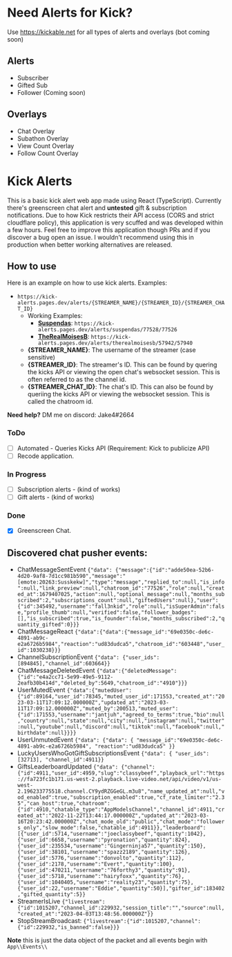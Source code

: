 # Need Alerts for Kick?

Use https://kickable.net for all types of alerts and overlays (bot coming soon)

## Alerts

- Subscriber
- Gifted Sub
- Follower (Coming soon)

## Overlays

- Chat Overlay
- Subathon Overlay
- View Count Overlay
- Follow Count Overlay

# Kick Alerts

This is a basic kick alert web app made using React (TypeScript). Currently there's greenscreen chat alert and **untested** gift & subscription notifications. Due to how Kick restricts their API access (CORS and strict cloudflare policy), this application is very scuffed and was developed within a few hours. Feel free to improve this application though PRs and if you discover a bug open an issue. I wouldn't recommend using this in production when better working alternatives are released.

## How to use

Here is an example on how to use kick alerts.
Examples:

- ``https://kick-alerts.pages.dev/alerts/{STREAMER_NAME}/{STREAMER_ID}/{STREAMER_CHAT_ID}``
  - Working Examples:
    - **[Suspendas](https://kick.com/suspendas)**: ``https://kick-alerts.pages.dev/alerts/suspendas/77528/77526``
    - **[TheRealMoisesB](https://kick.com/therealmoisesb)**: ``https://kick-alerts.pages.dev/alerts/therealmoisesb/57942/57940``
  - **{STREAMER_NAME}**: The username of the streamer (case sensitive)
  - **{STREAMER_ID}**: The streamer's ID. This can be found by quering the kicks API or viewing the open chat's websocket session. This is often referred to as the channel id.
  - **{STREAMER_CHAT_ID}**: The chat's ID. This can also be found by queriing the kicks API or viewing the websocket session. This is called the chatroom id.

**Need help?** DM me on discord: Jake4#2664

### ToDo

- [ ] Automated - Queries Kicks API (Requirement: Kick to publicize API)
- [ ] Recode application.

### In Progress

- [ ] Subscription alerts - (kind of works)
- [ ] Gift alerts - (kind of works)

### Done

- [x] Greenscreen Chat.

## Discovered chat pusher events:

- ChatMessageSentEvent ``{"data": {"message":{"id":"adde50ea-52b6-4d20-9af8-7d1cc981b590","message":"[emote:20263:Susskekw]","type":"message","replied_to":null,"is_info":null,"link_preview":null,"chatroom_id":"77526","role":null,"created_at":1679407025,"action":null,"optional_message":null,"months_subscribed":2,"subscriptions_count":null,"giftedUsers":null},"user":{"id":345492,"username":"fall3nkid","role":null,"isSuperAdmin":false,"profile_thumb":null,"verified":false,"follower_badges":[],"is_subscribed":true,"is_founder":false,"months_subscribed":2,"quantity_gifted":0}}}``
- ChatMessageReact ``{"data":{"data":{"message_id":"69e0350c-de6c-4891-ab9c-e2a6726b5984","reaction":"ud83dudca5","chatroom_id":"603448","user_id":1030238}}}``
- ChannelSubscriptionEvent ``{"data": {"user_ids":[894845],"channel_id":603664}}``
- ChatMessageDeletedEvent ``{"data":{"deletedMessage":{"id":"e4a2cc71-5e99-49e5-9112-2eafb30b414d","deleted_by":5649,"chatroom_id":"4910"}}}``
- UserMutedEvent ``{"data":{"mutedUser":{"id":89164,"user_id":78345,"muted_user_id":171553,"created_at":"2023-03-11T17:09:12.000000Z","updated_at":"2023-03-11T17:09:12.000000Z","muted_by":200513,"muted_user":{"id":171553,"username":"jantjuh","agreed_to_terms":true,"bio":null,"country":null,"state":null,"city":null,"instagram":null,"twitter":null,"youtube":null,"discord":null,"tiktok":null,"facebook":null,"birthdate":null}}}}``
- UserUnmutedEvent ``{"data": {"data": { "message_id":"69e0350c-de6c-4891-ab9c-e2a6726b5984", "reaction":"ud83dudca5" }}``
- LuckyUsersWhoGotGiftSubscriptionsEvent ``{"data": { "user_ids":[32713], "channel_id":4911}}``
- GiftsLeaderboardUpdated ``{"data": {"channel":{"id":4911,"user_id":4959,"slug":"classybeef","playback_url":"https://fa723fc1b171.us-west-2.playback.live-video.net/api/video/v1/us-west-2.196233775518.channel.CY9ydRZGGeGL.m3u8","name_updated_at":null,"vod_enabled":true,"subscription_enabled":true,"cf_rate_limiter":"2.35","can_host":true,"chatroom":{"id":4910,"chatable_type":"AppModelsChannel","channel_id":4911,"created_at":"2022-11-22T13:44:17.000000Z","updated_at":"2023-03-16T20:23:42.000000Z","chat_mode_old":"public","chat_mode":"followers_only","slow_mode":false,"chatable_id":4911}},"leaderboard":[{"user_id":5714,"username":"joeclassybeef","quantity":1042},{"user_id":6658,"username":"pyronation","quantity":824},{"user_id":235534,"username":"Gingerninja57","quantity":150},{"user_id":38101,"username":"spazz2189","quantity":126},{"user_id":5776,"username":"donvolto","quantity":112},{"user_id":2178,"username":"Evert","quantity":100},{"user_id":470211,"username":"76forthy3","quantity":91},{"user_id":5718,"username":"hairyfoxx","quantity":76},{"user_id":1040405,"username":"reality23","quantity":75},{"user_id":22,"username":"Eddie","quantity":50}],"gifter_id":183402,"gifted_quantity":5}}``
- StreamerIsLive ``{"livestream":{"id":1015207,"channel_id":229932,"session_title":"","source":null,"created_at":"2023-04-03T13:48:56.000000Z"}}``
- StopStreamBroadcast: ``{"livestream":{"id":1015207,"channel":{"id":229932,"is_banned":false}}}``

**Note** this is just the data object of the packet and all events begin with `App\\Events\\`
